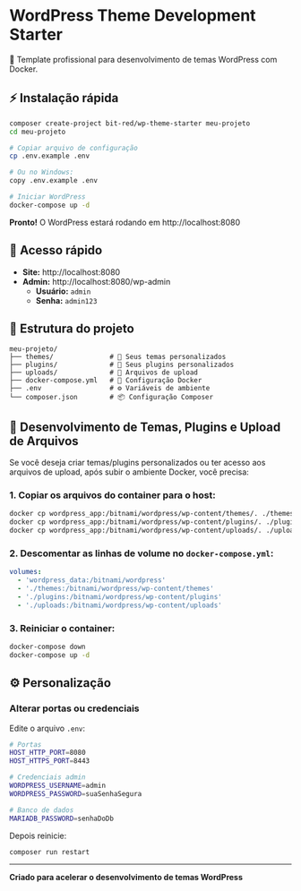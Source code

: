 # WordPress Theme Development Starter

🚀 Template profissional para desenvolvimento de temas WordPress com Docker.

## ⚡ Instalação rápida

```bash
composer create-project bit-red/wp-theme-starter meu-projeto
cd meu-projeto

# Copiar arquivo de configuração
cp .env.example .env

# Ou no Windows:
copy .env.example .env

# Iniciar WordPress
docker-compose up -d
```

**Pronto!** O WordPress estará rodando em http://localhost:8080

## 🎯 Acesso rápido

- **Site:** http://localhost:8080
- **Admin:** http://localhost:8080/wp-admin
    - **Usuário:** `admin`
    - **Senha:** `admin123`

## 📁 Estrutura do projeto

```
meu-projeto/
├── themes/              # 📁 Seus temas personalizados
├── plugins/             # 🔌 Seus plugins personalizados
├── uploads/             # 📂 Arquivos de upload
├── docker-compose.yml   # 🐳 Configuração Docker
├── .env                 # ⚙️ Variáveis de ambiente
└── composer.json        # 📦 Configuração Composer
```

## 🔧 Desenvolvimento de Temas, Plugins e Upload de Arquivos

Se você deseja criar temas/plugins personalizados ou ter acesso aos arquivos de upload, após subir o ambiente Docker, você precisa:

### 1. Copiar os arquivos do container para o host:

```bash
docker cp wordpress_app:/bitnami/wordpress/wp-content/themes/. ./themes/
docker cp wordpress_app:/bitnami/wordpress/wp-content/plugins/. ./plugins/
docker cp wordpress_app:/bitnami/wordpress/wp-content/uploads/. ./uploads/
```

### 2. Descomentar as linhas de volume no `docker-compose.yml`:

```yaml
volumes:
  - 'wordpress_data:/bitnami/wordpress'
  - './themes:/bitnami/wordpress/wp-content/themes'
  - './plugins:/bitnami/wordpress/wp-content/plugins'
  - './uploads:/bitnami/wordpress/wp-content/uploads'
```

### 3. Reiniciar o container:

```bash
docker-compose down
docker-compose up -d
```


## ⚙️ Personalização

### Alterar portas ou credenciais
Edite o arquivo `.env`:
```bash
# Portas
HOST_HTTP_PORT=8080
HOST_HTTPS_PORT=8443

# Credenciais admin
WORDPRESS_USERNAME=admin
WORDPRESS_PASSWORD=suaSenhaSegura

# Banco de dados
MARIADB_PASSWORD=senhaDoDb
```

Depois reinicie:
```bash
composer run restart
```
---

**Criado para acelerar o desenvolvimento de temas WordPress**